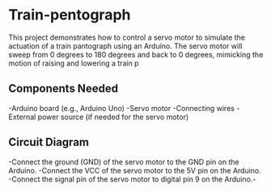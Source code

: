 # Train-pentograph
This project demonstrates how to control a servo motor to simulate the actuation of a train pantograph using an Arduino. The servo motor will sweep from 0 degrees to 180 degrees and back to 0 degrees, mimicking the motion of raising and lowering a train p

## Components Needed
-Arduino board (e.g., Arduino Uno)
-Servo motor
-Connecting wires
-External power source (if needed for the servo motor)

## Circuit Diagram
-Connect the ground (GND) of the servo motor to the GND pin on the Arduino.
-Connect the VCC of the servo motor to the 5V pin on the Arduino.
-Connect the signal pin of the servo motor to digital pin 9 on the Arduino.-
